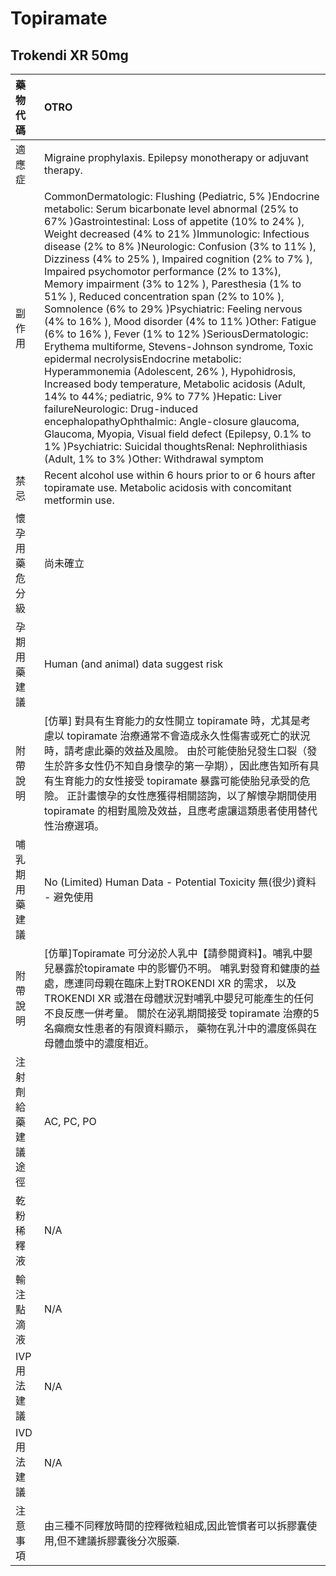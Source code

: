 # Topiramate

## Trokendi XR 50mg

| 藥物代碼           | OTRO                                                                                                                                                                                                                                                                                                                                                                                                                                                                                                                                                                                                                                                                                                                                                                                                                                                                                                                                                                                                                                                                                                                                                          |
|:-------------------|:--------------------------------------------------------------------------------------------------------------------------------------------------------------------------------------------------------------------------------------------------------------------------------------------------------------------------------------------------------------------------------------------------------------------------------------------------------------------------------------------------------------------------------------------------------------------------------------------------------------------------------------------------------------------------------------------------------------------------------------------------------------------------------------------------------------------------------------------------------------------------------------------------------------------------------------------------------------------------------------------------------------------------------------------------------------------------------------------------------------------------------------------------------------|
| 適應症             | Migraine prophylaxis. Epilepsy monotherapy or adjuvant therapy.                                                                                                                                                                                                                                                                                                                                                                                                                                                                                                                                                                                                                                                                                                                                                                                                                                                                                                                                                                                                                                                                                               |
| 副作用             | CommonDermatologic: Flushing (Pediatric, 5% )Endocrine metabolic: Serum bicarbonate level abnormal (25% to 67% )Gastrointestinal: Loss of appetite (10% to 24% ), Weight decreased (4% to 21% )Immunologic: Infectious disease (2% to 8% )Neurologic: Confusion (3% to 11% ), Dizziness (4% to 25% ), Impaired cognition (2% to 7% ), Impaired psychomotor performance (2% to 13%), Memory impairment (3% to 12% ), Paresthesia (1% to 51% ), Reduced concentration span (2% to 10% ), Somnolence (6% to 29% )Psychiatric: Feeling nervous (4% to 16% ), Mood disorder (4% to 11% )Other: Fatigue (6% to 16% ), Fever (1% to 12% )SeriousDermatologic: Erythema multiforme, Stevens-Johnson syndrome, Toxic epidermal necrolysisEndocrine metabolic: Hyperammonemia (Adolescent, 26% ), Hypohidrosis, Increased body temperature, Metabolic acidosis (Adult, 14% to 44%; pediatric, 9% to 77% )Hepatic: Liver failureNeurologic: Drug-induced encephalopathyOphthalmic: Angle-closure glaucoma, Glaucoma, Myopia, Visual field defect (Epilepsy, 0.1% to 1% )Psychiatric: Suicidal thoughtsRenal: Nephrolithiasis (Adult, 1% to 3% )Other: Withdrawal symptom |
| 禁忌               | Recent alcohol use within 6 hours prior to or 6 hours after topiramate use. Metabolic acidosis with concomitant metformin use.                                                                                                                                                                                                                                                                                                                                                                                                                                                                                                                                                                                                                                                                                                                                                                                                                                                                                                                                                                                                                                |
| 懷孕用藥危分級     | 尚未確立                                                                                                                                                                                                                                                                                                                                                                                                                                                                                                                                                                                                                                                                                                                                                                                                                                                                                                                                                                                                                                                                                                                                                      |
| 孕期用藥建議       | Human (and animal) data suggest risk                                                                                                                                                                                                                                                                                                                                                                                                                                                                                                                                                                                                                                                                                                                                                                                                                                                                                                                                                                                                                                                                                                                          |
| 附帶說明           | [仿單] 對具有生育能力的女性開立 topiramate 時，尤其是考慮以 topiramate 治療通常不會造成永久性傷害或死亡的狀況時，請考慮此藥的效益及風險。 由於可能使胎兒發生口裂（發生於許多女性仍不知自身懷孕的第一孕期），因此應告知所有具有生育能力的女性接受 topiramate 暴露可能使胎兒承受的危險。 正計畫懷孕的女性應獲得相關諮詢，以了解懷孕期間使用 topiramate 的相對風險及效益，且應考慮讓這類患者使用替代性治療選項。                                                                                                                                                                                                                                                                                                                                                                                                                                                                                                                                                                                                                                                                                                                                                 |
| 哺乳期用藥建議     | No (Limited) Human Data - Potential Toxicity 無(很少)資料 - 避免使用                                                                                                                                                                                                                                                                                                                                                                                                                                                                                                                                                                                                                                                                                                                                                                                                                                                                                                                                                                                                                                                                                          |
| 附帶說明           | [仿單]Topiramate 可分泌於人乳中【請參閱資料】。哺乳中嬰兒暴露於topiramate 中的影響仍不明。 哺乳對發育和健康的益處，應連同母親在臨床上對TROKENDI XR 的需求， 以及TROKENDI XR 或潛在母體狀況對哺乳中嬰兒可能產生的任何不良反應一併考量。 關於在泌乳期間接受 topiramate 治療的5 名癲癇女性患者的有限資料顯示， 藥物在乳汁中的濃度係與在母體血漿中的濃度相近。                                                                                                                                                                                                                                                                                                                                                                                                                                                                                                                                                                                                                                                                                                                                                                                                    |
| 注射劑給藥建議途徑 | AC, PC, PO                                                                                                                                                                                                                                                                                                                                                                                                                                                                                                                                                                                                                                                                                                                                                                                                                                                                                                                                                                                                                                                                                                                                                    |
| 乾粉稀釋液         | N/A                                                                                                                                                                                                                                                                                                                                                                                                                                                                                                                                                                                                                                                                                                                                                                                                                                                                                                                                                                                                                                                                                                                                                           |
| 輸注點滴液         | N/A                                                                                                                                                                                                                                                                                                                                                                                                                                                                                                                                                                                                                                                                                                                                                                                                                                                                                                                                                                                                                                                                                                                                                           |
| IVP 用法建議       | N/A                                                                                                                                                                                                                                                                                                                                                                                                                                                                                                                                                                                                                                                                                                                                                                                                                                                                                                                                                                                                                                                                                                                                                           |
| IVD 用法建議       | N/A                                                                                                                                                                                                                                                                                                                                                                                                                                                                                                                                                                                                                                                                                                                                                                                                                                                                                                                                                                                                                                                                                                                                                           |
| 注意事項           | 由三種不同釋放時間的控釋微粒組成,因此管慣者可以拆膠囊使用,但不建議拆膠囊後分次服藥.                                                                                                                                                                                                                                                                                                                                                                                                                                                                                                                                                                                                                                                                                                                                                                                                                                                                                                                                                                                                                                                                           |


